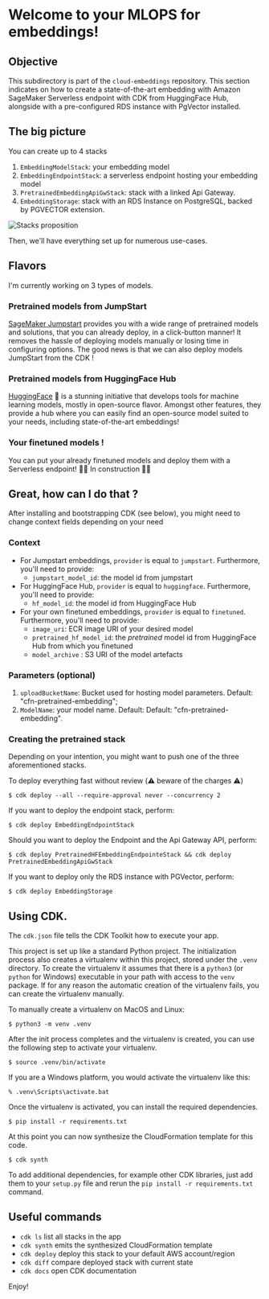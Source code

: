 # Welcome to your MLOPS for embeddings!

## Objective

This subdirectory is part of the `cloud-embeddings` repository. This section indicates on how to create a state-of-the-art embedding with Amazon SageMaker Serverless endpoint with CDK from HuggingFace Hub, alongside with a pre-configured RDS instance with PgVector installed.


## The big picture

You can create up to 4 stacks
1. `EmbeddingModelStack`: your embedding model
2. `EmbeddingEndpointStack`: a serverless endpoint hosting your embedding model
3. `PretrainedEmbeddingApiGwStack`:  stack with a linked Api Gateway.
4. `EmbeddingStorage`: stack with an RDS Instance on PostgreSQL, backed by PGVECTOR extension.

![Stacks proposition](https://github.com/mNemlaghi/cloud-embeddings/assets/12110853/e177f369-3276-4c3c-9cd4-1b4966309db6)

Then, we'll have everything set up for numerous use-cases.

## Flavors

I'm currently working on 3 types of models.

### Pretrained models from JumpStart

[SageMaker Jumpstart](https://docs.aws.amazon.com/sagemaker/latest/dg/studio-jumpstart.html) provides you with a wide range of pretrained models and solutions, that you can already deploy, in a click-button manner! It removes the hassle of deploying models manually or losing time in configuring options. The good news is that we can also deploy models JumpStart from the CDK !

### Pretrained models from HuggingFace Hub

[HuggingFace](https://huggingface.co/) 🤗 is a stunning initiative that develops tools for machine learning models, mostly in open-source flavor. Amongst other features, they provide a hub where you can easily find an open-source model suited to your needs, including state-of-the-art embeddings!

### Your finetuned models !

You can put your already finetuned models and deploy them with a Serverless endpoint!
🚧🚧 In construction 🚧🚧


## Great, how can I do that ?

After installing and bootstrapping CDK (see below), you might need to change context fields depending on your need

### Context

* For Jumpstart embeddings, `provider` is equal to `jumpstart`. Furthermore, you'll need to provide:
    - `jumpstart_model_id`: the model id from jumpstart 
* For HuggingFace Hub, `provider` is equal to `huggingface`. Furthermore, you'll need to provide:
    - `hf_model_id`: the model id from HuggingFace Hub
* For your own finetuned embeddings, `provider` is equal to `finetuned`. Furthermore, you'll need to provide:
    -  `image_uri`: ECR image URI of your desired model
    -  `pretrained_hf_model_id`: the _pretrained_ model id from HuggingFace Hub from which you finetuned
    -  `model_archive` : S3 URI of the model artefacts


### Parameters (optional)
1. `uploadBucketName`: Bucket used for hosting model parameters. Default: "cfn-pretrained-embedding";
2. `ModelName`: your  model name. Default: Default: "cfn-pretrained-embedding".


### Creating the pretrained stack

Depending on your intention, you might want to push one of the three aforementioned stacks.

To deploy everything fast without review (⚠️️ ️be️war️e of️ the ️charge️s ⚠️)

```
$ cdk deploy --all --require-approval never --concurrency 2
```

If you want to deploy the endpoint stack, perform:

```
$ cdk deploy EmbeddingEndpointStack
```

Should you want to deploy the Endpoint and the Api Gateway API, perform:

```
$ cdk deploy PretrainedHFEmbeddingEndpointeStack && cdk deploy PretrainedEmbeddingApiGwStack
```

If you want to deploy only the RDS instance with PGVector, perform:

```
$ cdk deploy EmbeddingStorage
```

## Using CDK.

The `cdk.json` file tells the CDK Toolkit how to execute your app.

This project is set up like a standard Python project.  The initialization
process also creates a virtualenv within this project, stored under the `.venv`
directory.  To create the virtualenv it assumes that there is a `python3`
(or `python` for Windows) executable in your path with access to the `venv`
package. If for any reason the automatic creation of the virtualenv fails,
you can create the virtualenv manually.

To manually create a virtualenv on MacOS and Linux:

```
$ python3 -m venv .venv
```

After the init process completes and the virtualenv is created, you can use the following
step to activate your virtualenv.

```
$ source .venv/bin/activate
```

If you are a Windows platform, you would activate the virtualenv like this:

```
% .venv\Scripts\activate.bat
```

Once the virtualenv is activated, you can install the required dependencies.

```
$ pip install -r requirements.txt
```

At this point you can now synthesize the CloudFormation template for this code.

```
$ cdk synth
```

To add additional dependencies, for example other CDK libraries, just add
them to your `setup.py` file and rerun the `pip install -r requirements.txt`
command.

## Useful commands

 * `cdk ls`          list all stacks in the app
 * `cdk synth`       emits the synthesized CloudFormation template
 * `cdk deploy`      deploy this stack to your default AWS account/region
 * `cdk diff`        compare deployed stack with current state
 * `cdk docs`        open CDK documentation

Enjoy!


